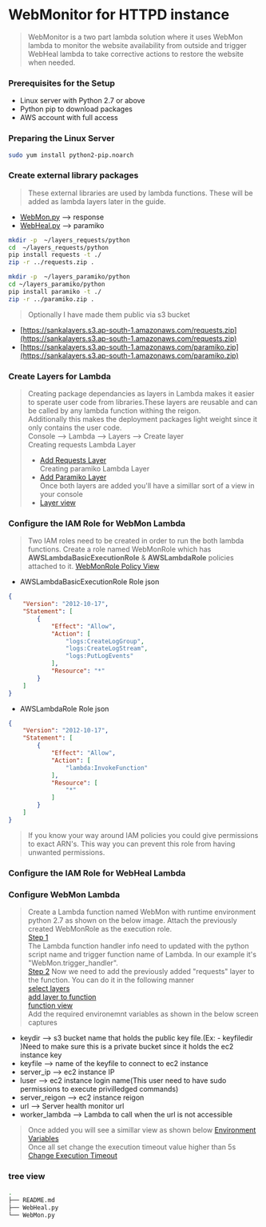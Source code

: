 # WebMonitor for HTTPD instance
 > WebMonitor is a two part lambda solution where it uses WebMon lambda to monitor the website availability from outside and trigger WebHeal lambda to take corrective actions to restore the website when needed.

### Prerequisites for the Setup
 - Linux server with Python 2.7 or above
 - Python pip to download packages
 - AWS account with full access

### Preparing the Linux Server
```bash
sudo yum install python2-pip.noarch
```

### Create external library packages
 > These external libraries are used by lambda functions. These will be added as lambda layers later in the guide.
 - [WebMon.py](https://github.com/sankadayananda/WebMonitor/blob/master/WebMon.py) --> response
 - [WebHeal.py](https://github.com/sankadayananda/WebMonitor/blob/master/WebHeal.py) --> paramiko

```bash
mkdir -p  ~/layers_requests/python
cd  ~/layers_requests/python
pip install requests -t ./
zip -r ../requests.zip .

mkdir -p  ~/layers_paramiko/python
cd ~/layers_paramiko/python
pip install paramiko -t ./
zip -r ../paramiko.zip .
```
 > Optionally I have made them public via s3 bucket 
 - [https://sankalayers.s3.ap-south-1.amazonaws.com/requests.zip](https://sankalayers.s3.ap-south-1.amazonaws.com/requests.zip)
 - [https://sankalayers.s3.ap-south-1.amazonaws.com/paramiko.zip](https://sankalayers.s3.ap-south-1.amazonaws.com/paramiko.zip)

### Create Layers for Lambda
 > Creating package dependancies as layers in Lambda makes it easier to sperate user code from libraries.These layers are reusable and can be called by any lambda function withing the reigon.  
 > Additionally this makes the deployment packages light weight since it only contains the user code.  
 > Console --> Lambda --> Layers --> Create layer  
 > Creating requests Lambda Layer  
 > - [Add Requests Layer](https://webmon-images.s3.ap-south-1.amazonaws.com/layers_requests.PNG)  
 > Creating paramiko  Lambda Layer  
 > - [Add Paramiko Layer](https://webmon-images.s3.ap-south-1.amazonaws.com/layers_paramiko.PNG)  
 > Once both layers are added you'll have a simillar sort of a view in your console  
 > - [Layer view](https://webmon-images.s3.ap-south-1.amazonaws.com/layers_view.PNG)

### Configure the IAM Role for WebMon Lambda
 > Two IAM roles need to be created in order to run the both lambda functions.
 > Create a role named WebMonRole which has **AWSLambdaBasicExecutionRole** & **AWSLambdaRole** policies attached to it.
 > [WebMonRole Policy View](https://webmon-images.s3.ap-south-1.amazonaws.com/WebMon_IAM_Role.PNG)
 - AWSLambdaBasicExecutionRole Role json
```json
{
    "Version": "2012-10-17",
    "Statement": [
        {
            "Effect": "Allow",
            "Action": [
                "logs:CreateLogGroup",
                "logs:CreateLogStream",
                "logs:PutLogEvents"
            ],
            "Resource": "*"
        }
    ]
}
```
 - AWSLambdaRole Role json
```json
{
    "Version": "2012-10-17",
    "Statement": [
        {
            "Effect": "Allow",
            "Action": [
                "lambda:InvokeFunction"
            ],
            "Resource": [
                "*"
            ]
        }
    ]
}
```
 > If you know your way around IAM policies you could give permissions to exact ARN's. This way you can prevent this role from having unwanted permissions.

### Configure the IAM Role for WebHeal Lambda


### Configure WebMon Lambda
 > Create a Lambda function named WebMon with runtime environment python 2.7 as shown on the below image. Attach the previously created WebMonRole as the execution role.  
 > [Step 1](https://webmon-images.s3.ap-south-1.amazonaws.com/WebMon_Lambda_Create_1.PNG)  
 > The Lambda function handler info need to updated with the python script name and trigger function name of Lambda. In our example it's "WebMon.trigger_handler".  
 > [Step 2](https://webmon-images.s3.ap-south-1.amazonaws.com/WebMon_Lambda_Create_2.PNG) 
 > Now we need to add the previously added "requests" layer to the function. You can do it in the following manner  
 > [select layers](https://webmon-images.s3.ap-south-1.amazonaws.com/WebMon_requests_layer1.PNG)  
 > [add layer to function](https://webmon-images.s3.ap-south-1.amazonaws.com/WebMon_requests_layer2.PNG)  
 > [function view](https://webmon-images.s3.ap-south-1.amazonaws.com/WebMon_requests_layer3.PNG)  
 > Add the required environemnt variables as shown in the below screen captures  
 - keydir --> s3 bucket name that holds the public key file.(Ex: - keyfiledir )Need to make sure this is a private bucket since it holds the ec2 instance key  
 - keyfile  --> name of the keyfile to connect to ec2 instance
 - server_ip --> ec2 instance IP
 - luser --> ec2 instance login name(This user need to have sudo permissions to execute privilledged commands)
 - server_reigon --> ec2 instance reigon
 - url --> Server health monitor url
 - worker_lambda --> Lambda to call when the url is not accessible
 > Once added you will see a simillar view as shown below
 > [Environment Variables](https://webmon-images.s3.ap-south-1.amazonaws.com/WebMon_Environment.PNG)  
 > Once all set change the execution timeout value higher than 5s  
 > [Change Execution Timeout](https://webmon-images.s3.ap-south-1.amazonaws.com/WebMon_Execution_time.PNG)  

### tree view
```bash
.
├── README.md
├── WebHeal.py
└── WebMon.py
```

